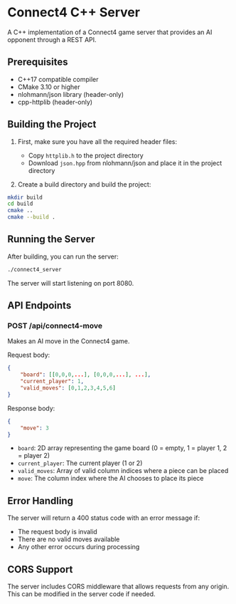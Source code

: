 # Connect4 C++ Server

A C++ implementation of a Connect4 game server that provides an AI opponent through a REST API.

## Prerequisites

- C++17 compatible compiler
- CMake 3.10 or higher
- nlohmann/json library (header-only)
- cpp-httplib (header-only)

## Building the Project

1. First, make sure you have all the required header files:
   - Copy `httplib.h` to the project directory
   - Download `json.hpp` from nlohmann/json and place it in the project directory

2. Create a build directory and build the project:
```bash
mkdir build
cd build
cmake ..
cmake --build .
```

## Running the Server

After building, you can run the server:
```bash
./connect4_server
```

The server will start listening on port 8080.

## API Endpoints

### POST /api/connect4-move

Makes an AI move in the Connect4 game.

Request body:
```json
{
    "board": [[0,0,0,...], [0,0,0,...], ...],
    "current_player": 1,
    "valid_moves": [0,1,2,3,4,5,6]
}
```

Response body:
```json
{
    "move": 3
}
```

- `board`: 2D array representing the game board (0 = empty, 1 = player 1, 2 = player 2)
- `current_player`: The current player (1 or 2)
- `valid_moves`: Array of valid column indices where a piece can be placed
- `move`: The column index where the AI chooses to place its piece

## Error Handling

The server will return a 400 status code with an error message if:
- The request body is invalid
- There are no valid moves available
- Any other error occurs during processing

## CORS Support

The server includes CORS middleware that allows requests from any origin. This can be modified in the server code if needed.
